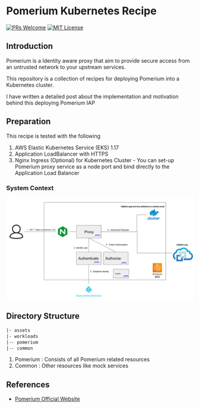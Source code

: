 # Pomerium Kubernetes Recipe

[![PRs Welcome](https://img.shields.io/badge/PRs-welcome-brightgreen.svg?style=flat-square)](http://makeapullrequest.com)
[![MIT License](https://img.shields.io/badge/License-MIT-blue.svg)](https://github.com/robincher/pomerium-kubernetes-recipe/blob/main/LICENSE)

## Introduction

Pomerium is a Identity aware proxy that aim to provide secure access from an untrusted network to your upstream services.

This repository is a collection of recipes for deploying Pomerium into a Kubernetes cluster.

I have written a detailed post about the implementation and motivation behind this deploying Pomerium IAP

## Preparation

This recipe is tested with the following

1. AWS Elastic Kubernetes Service (EKS) 1.17
2. Application LoadBalancer with HTTPS
3. Nginx Ingress (Optional) for Kubernetes Cluster - You can set-up Pomerium proxy service as a node port and bind directly to the Application Load Balancer

### System Context

![context-diagram.png](assets/diagram.png)

## Directory Structure

```
|- assets
|- workloads
|-- pomerium
|-- common
```

1. Pomerium : Consists of all Pomerium related resources
2. Common : Other resources like mock services

## References

- [Pomerium Official Website](https://www.pomerium.com/)
